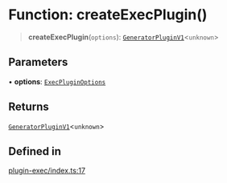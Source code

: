 # Function: createExecPlugin()

> **createExecPlugin**(`options`): [`GeneratorPluginV1`](../../generator/interfaces/GeneratorPluginV1.md)\<`unknown`\>

## Parameters

• **options**: [`ExecPluginOptions`](../interfaces/ExecPluginOptions.md)

## Returns

[`GeneratorPluginV1`](../../generator/interfaces/GeneratorPluginV1.md)\<`unknown`\>

## Defined in

[plugin-exec/index.ts:17](https://github.com/andreisergiu98/baeta/blob/e352a1ec749c5b23df693f5f8373ac0b75347349/packages/plugin-exec/index.ts#L17)
